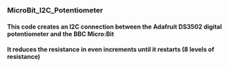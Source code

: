 ### MicroBit_I2C_Potentiometer
#### This code creates an I2C connection between the Adafruit DS3502 digital potentiometer and the BBC Micro:Bit
#### It reduces the resistance in even increments until it restarts (8 levels of resistance)
